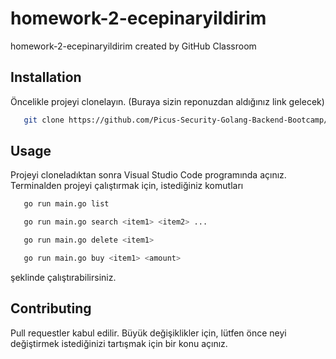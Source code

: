 # homework-2-ecepinaryildirim
homework-2-ecepinaryildirim created by GitHub Classroom

## Installation
Öncelikle projeyi clonelayın. (Buraya sizin reponuzdan aldığınız link gelecek)
```sh
   git clone https://github.com/Picus-Security-Golang-Backend-Bootcamp/homework-1-ecepinaryildirim.git
```


## Usage
Projeyi cloneladıktan sonra Visual Studio Code programında açınız.
Terminalden projeyi çalıştırmak için, istediğiniz komutları
```sh
   go run main.go list
```

```sh
   go run main.go search <item1> <item2> ...
```

```sh
   go run main.go delete <item1>
```

```sh
   go run main.go buy <item1> <amount>
```

şeklinde çalıştırabilirsiniz.


## Contributing
Pull requestler kabul edilir. Büyük değişiklikler için, lütfen önce neyi değiştirmek istediğinizi tartışmak için bir konu açınız.

